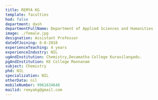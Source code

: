 ```yaml
---
title: REMYA KG
template: faculties
hod: false
department: dash
departmentFullName: Department of Applied Sciences and Humanities
image: ./female.jpg
designation: Assistant Professor
dateOfJoining: 6-8-2018
experienceTeaching: 4 years
experienceIndustry: NIL
ugAndInstitution: Chemistry,Devamatha College Kuravilangadu.
pgAndInstitution: KE College Mannanam
subject: Chemistry
phd: NIL
specialization: NIL
otherData: nil
mobileNumber: 9961634646
mailid: remyakg@gmail.com
---
```

